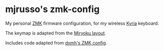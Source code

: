# mjrusso's zmk-config

My personal [ZMK](https://zmk.dev) firmware configuration, for my wireless
[Kyria](https://blog.splitkb.com/blog/introducing-the-kyria) keyboard.

The keymap is adapted from the [Miryoku
layout](https://github.com/manna-harbour/qmk_firmware/blob/miryoku/users/manna-harbour_miryoku/miryoku.org).

Includes code adapted from [dxmh's ZMK config](https://github.com/dxmh/zmk-config).
